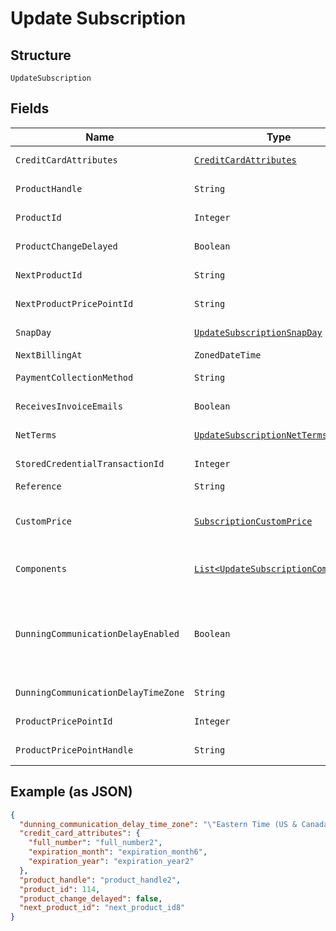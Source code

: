 
# Update Subscription

## Structure

`UpdateSubscription`

## Fields

| Name | Type | Tags | Description | Getter | Setter |
|  --- | --- | --- | --- | --- | --- |
| `CreditCardAttributes` | [`CreditCardAttributes`](../../doc/models/credit-card-attributes.md) | Optional | - | CreditCardAttributes getCreditCardAttributes() | setCreditCardAttributes(CreditCardAttributes creditCardAttributes) |
| `ProductHandle` | `String` | Optional | Set to the handle of a different product to change the subscription's product | String getProductHandle() | setProductHandle(String productHandle) |
| `ProductId` | `Integer` | Optional | Set to the id of a different product to change the subscription's product | Integer getProductId() | setProductId(Integer productId) |
| `ProductChangeDelayed` | `Boolean` | Optional | - | Boolean getProductChangeDelayed() | setProductChangeDelayed(Boolean productChangeDelayed) |
| `NextProductId` | `String` | Optional | Set to an empty string to cancel a delayed product change. | String getNextProductId() | setNextProductId(String nextProductId) |
| `NextProductPricePointId` | `String` | Optional | - | String getNextProductPricePointId() | setNextProductPricePointId(String nextProductPricePointId) |
| `SnapDay` | [`UpdateSubscriptionSnapDay`](../../doc/models/containers/update-subscription-snap-day.md) | Optional | This is a container for one-of cases. | UpdateSubscriptionSnapDay getSnapDay() | setSnapDay(UpdateSubscriptionSnapDay snapDay) |
| `NextBillingAt` | `ZonedDateTime` | Optional | - | ZonedDateTime getNextBillingAt() | setNextBillingAt(ZonedDateTime nextBillingAt) |
| `PaymentCollectionMethod` | `String` | Optional | - | String getPaymentCollectionMethod() | setPaymentCollectionMethod(String paymentCollectionMethod) |
| `ReceivesInvoiceEmails` | `Boolean` | Optional | - | Boolean getReceivesInvoiceEmails() | setReceivesInvoiceEmails(Boolean receivesInvoiceEmails) |
| `NetTerms` | [`UpdateSubscriptionNetTerms`](../../doc/models/containers/update-subscription-net-terms.md) | Optional | This is a container for one-of cases. | UpdateSubscriptionNetTerms getNetTerms() | setNetTerms(UpdateSubscriptionNetTerms netTerms) |
| `StoredCredentialTransactionId` | `Integer` | Optional | - | Integer getStoredCredentialTransactionId() | setStoredCredentialTransactionId(Integer storedCredentialTransactionId) |
| `Reference` | `String` | Optional | - | String getReference() | setReference(String reference) |
| `CustomPrice` | [`SubscriptionCustomPrice`](../../doc/models/subscription-custom-price.md) | Optional | (Optional) Used in place of `product_price_point_id` to define a custom price point unique to the subscription | SubscriptionCustomPrice getCustomPrice() | setCustomPrice(SubscriptionCustomPrice customPrice) |
| `Components` | [`List<UpdateSubscriptionComponent>`](../../doc/models/update-subscription-component.md) | Optional | (Optional) An array of component ids and custom prices to be added to the subscription. | List<UpdateSubscriptionComponent> getComponents() | setComponents(List<UpdateSubscriptionComponent> components) |
| `DunningCommunicationDelayEnabled` | `Boolean` | Optional | Enable Communication Delay feature, making sure no communication (email or SMS) is sent to the Customer between 9PM and 8AM in time zone set by the `dunning_communication_delay_time_zone` attribute. | Boolean getDunningCommunicationDelayEnabled() | setDunningCommunicationDelayEnabled(Boolean dunningCommunicationDelayEnabled) |
| `DunningCommunicationDelayTimeZone` | `String` | Optional | Time zone for the Dunning Communication Delay feature. | String getDunningCommunicationDelayTimeZone() | setDunningCommunicationDelayTimeZone(String dunningCommunicationDelayTimeZone) |
| `ProductPricePointId` | `Integer` | Optional | Set to change the current product's price point. | Integer getProductPricePointId() | setProductPricePointId(Integer productPricePointId) |
| `ProductPricePointHandle` | `String` | Optional | Set to change the current product's price point. | String getProductPricePointHandle() | setProductPricePointHandle(String productPricePointHandle) |

## Example (as JSON)

```json
{
  "dunning_communication_delay_time_zone": "\"Eastern Time (US & Canada)\"",
  "credit_card_attributes": {
    "full_number": "full_number2",
    "expiration_month": "expiration_month6",
    "expiration_year": "expiration_year2"
  },
  "product_handle": "product_handle2",
  "product_id": 114,
  "product_change_delayed": false,
  "next_product_id": "next_product_id8"
}
```


